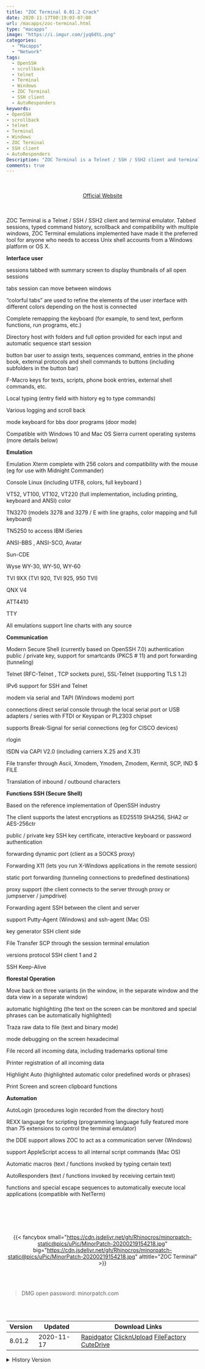 ```yaml
---
title: "ZOC Terminal 8.01.2 Crack"
date: 2020-11-17T00:19:03-07:00
url: /macapps/zoc-terminal.html
type: "macapps"
image: "https://i.imgur.com/jyq6dtL.png"
categories:
  - "Macapps"
  - "Network"
tags:
  - OpenSSH
  - scrollback
  - telnet
  - Terminal
  - Windows
  - ZOC Terminal
  - SSH client
  - AutoResponders
keywords:
- OpenSSH
- scrollback
- telnet
- Terminal
- Windows
- ZOC Terminal
- SSH client
- AutoResponders
Description: "ZOC Terminal is a Telnet / SSH / SSH2 client and terminal emulator. Tabbed sessions, typed command history, scrollback and compatibility with multiple windows, ZOC Terminal emulations implemented have made it the preferred tool for anyone who needs to access Unix shell accounts from a Windows platform or OS X."
comments: true
---
```


<br/>
<br/>
<center>
<a href="https://www.macbartender.com" target="blank"><div class="border px-4 border-blue-500 rounded-lg transition duration-500 
    ease-in-out w-48 text-lg text-blue-500 text-center hover:bg-blue-500 hover:text-white">
  Official Website 
</div></a>
</center>
<br/>
<br/>

ZOC Terminal is a Telnet / SSH / SSH2 client and terminal emulator. Tabbed sessions, typed command history, scrollback and compatibility with multiple windows, ZOC Terminal emulations implemented have made it the preferred tool for anyone who needs to access Unix shell accounts from a Windows platform or OS X.

**Interface user**

sessions tabbed with summary screen to display thumbnails of all open sessions

tabs session can move between windows

“colorful tabs” are used to refine the elements of the user interface with different colors depending on the host is connected

Complete remapping the keyboard (for example, to send text, perform functions, run programs, etc.)

Directory host with folders and full option provided for each input and automatic sequence start session

button bar user to assign texts, sequences command, entries in the phone book, external protocols and shell commands to buttons (including subfolders in the button bar)

F-Macro keys for texts, scripts, phone book entries, external shell commands, etc.

Local typing (entry field with history eg to type commands)

Various logging and scroll back

mode keyboard for bbs door programs (door mode)

Compatible with Windows 10 and Mac OS Sierra current operating systems (more details below)

**Emulation**

Emulation Xterm complete with 256 colors and compatibility with the mouse (eg for use with Midnight Commander)

Console Linux (including UTF8, colors, full keyboard )

VT52, VT100, VT102, VT220 (full implementation, including printing, keyboard and ANSI) color

TN3270 (models 3278 and 3279 / E with line graphs, color mapping and full keyboard)

TN5250 to access IBM iSeries

ANSI-BBS , ANSI-SCO, Avatar

Sun-CDE

Wyse WY-30, WY-50, WY-60

TVI 9XX (TVI 920, TVI 925, 950 TVI)

QNX V4

ATT4410

TTY

All emulations support line charts with any source

**Communication**

Modern Secure Shell (currently based on OpenSSH 7.0) authentication public / private key, support for smartcards (PKCS # 11) and port forwarding (tunneling)

Telnet (RFC-Telnet , TCP sockets pure), SSL-Telnet (supporting TLS 1.2)

IPv6 support for SSH and Telnet

modem via serial and TAPI (Windows modem) port

connections direct serial console through the local serial port or USB adapters / series with FTDI or Keyspan or PL2303 chipset

supports Break-Signal for serial connections (eg for CISCO devices)

rlogin

ISDN via CAPI V2.0 (including carriers X.25 and X.31)

File transfer through Ascii, Xmodem, Ymodem, Zmodem, Kermit, SCP, IND $ FILE

Translation of inbound / outbound characters

**Functions SSH (Secure Shell)**

Based on the reference implementation of OpenSSH industry

The client supports the latest encryptions as ED25519 SHA256, SHA2 or AES-256ctr

public / private key SSH key certificate, interactive keyboard or password authentication

forwarding dynamic port (client as a SOCKS proxy)

Forwarding X11 (lets you run X-Windows applications in the remote session)

static port forwarding (tunneling connections to predefined destinations)

proxy support (the client connects to the server through proxy or jumpserver / jumpdrive)

Forwarding agent SSH between the client and server

support Putty-Agent (Windows) and ssh-agent (Mac OS)

key generator SSH client side

File Transfer SCP through the session terminal emulation

versions protocol SSH client 1 and 2

SSH Keep-Alive

**florestal Operation**

Move back on three variants (in the window, in the separate window and the data view in a separate window)

automatic highlighting (the text on the screen can be monitored and special phrases can be automatically highlighted)

Traza raw data to file (text and binary mode)

mode debugging on the screen hexadecimal

File record all incoming data, including trademarks optional time

Printer registration of all incoming data

Highlight Auto (highlighted automatic color predefined words or phrases)

Print Screen and screen clipboard functions

**Automation**

AutoLogin (procedures login recorded from the directory host)

REXX language for scripting (programming language fully featured more than 75 extensions to control the terminal emulator)

the DDE support allows ZOC to act as a communication server (Windows)

support AppleScript access to all internal script commands (Mac OS)

Automatic macros (text / functions invoked by typing certain text)

AutoResponders (text / functions invoked by receiving certain text)

functions and special escape sequences to automatically execute local applications (compatible with NetTerm)

<br/>
<br/>
<script async src="https://pagead2.googlesyndication.com/pagead/js/adsbygoogle.js"></script>
<ins class="adsbygoogle"
     style="display:block; text-align:center;"
     data-ad-layout="in-article"
     data-ad-format="fluid"
     data-ad-client="ca-pub-8746275014476192"
     data-ad-slot="5144997159"></ins>
<script>
     (adsbygoogle = window.adsbygoogle || []).push({});
</script>
<br/>
<br/>


<center>

{{< fancybox small="https://cdn.jsdelivr.net/gh/Rhinocros/minorpatch-static@pics/uPic/MinorPatch-20200219154218.jpg" big="https://cdn.jsdelivr.net/gh/Rhinocros/minorpatch-static@pics/uPic/MinorPatch-20200219154218.jpg" alttitle="ZOC Terminal" >}}

</center>

<br/>
<br/>


> DMG open password: minorpatch.com

<br/>

<br/>
<div id="history_version" class="history_version">

| Version | Updated | Download Links |
| ---- | ---- | ---- |
| 8.01.2 | 2020-11-17 | [Rapidgator](https://ouo.io/7haAbr)   [ClicknUpload](https://ouo.io/mvtjLfg)   [FileFactory](https://ouo.io/XZsg0Q)   [CuteDrive](https://ouo.io/mOCNagR) |
<details>
<summary>History Version</summary>

| Version | Updated | Download Links |
| ---- | ---- | ---- |
| 8.01.0 | 2020-10-28 | [Rapidgator](https://ouo.io/dFpfbA)   [ClicknUpload](https://ouo.io/ibknn71)   [FileFactory](https://ouo.io/G2VXWh)   [CuteDrive](https://ouo.io/wtuIYC) |
| 7.26.4 | 2020-10-20 | [UsersCloud](https://ouo.io/3XDCG2)   [ClicknUpload](https://ouo.io/GY4obx)   [FileFactory](https://ouo.io/nObICh)   [CuteDrive](https://ouo.io/oMNXX1) |
| 7.26.3 | 2020-09-19 | [UsersCloud](https://ouo.io/y8Mv0E)   [ClicknUpload](https://ouo.io/j9qvQg)   [FileFactory](https://ouo.io/lNfwmr)   [CuteDrive](https://ouo.io/RFhYei) |
| 7.26.2 | 2020-08-19 | [UsersCloud](https://ouo.io/wuJ5ba)   [ClicknUpload](https://ouo.io/GrT4jS)   [FileFactory](https://ouo.io/heoW2I)   [CuteDrive](https://ouo.io/75GuHj) |
| 7.26.1 | 2020-08-05 | [UsersCloud](https://ouo.io/vQWZjm)   [ClicknUpload](https://ouo.io/ABzCeF)   [FileFactory](https://ouo.io/HawzvI)   [CuteDrive](https://ouo.io/DF4pLW) |
| 7.26.0 | 2020-07-24 | [UsersCloud](https://ouo.io/v7hcGw)   [ClicknUpload](https://ouo.io/XQcCe0z)   [FileFactory](https://ouo.io/3dEfQE)   [CuteDrive](https://ouo.io/bSn4RQ) |
| 7.25.7 | 2020-05-10 | [UsersCloud](https://ouo.io/ZzrVgo)   [ClicknUpload](https://ouo.io/7Ye8hlW)   [FileFactory](https://ouo.io/9OhAX7)   [CuteDrive](https://ouo.io/y7lzCv) |
| 7.25.4 | 2020-03-04 | [UsersCloud](https://ouo.io/0Sf8KX)   [ClicknUpload](https://ouo.io/0Sd9TH9)   [FileFactory](https://ouo.io/8dd8sW)   [CuteDrive](https://ouo.io/CimdWu) |
| 7.25.3 | 2020-02-19 | [UsersCloud](https://ouo.io/pnM9Oz)   [ClicknUpload](https://ouo.io/tdmp0O)   [Mega](https://ouo.io/u1K3QD)   [CuteDrive](https://ouo.io/UC86cD) |
</details>

</div>
